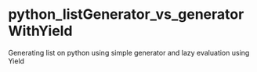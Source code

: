 # python_listGenerator_vs_generatorWithYield
Generating list on python using simple generator and lazy evaluation using Yield
